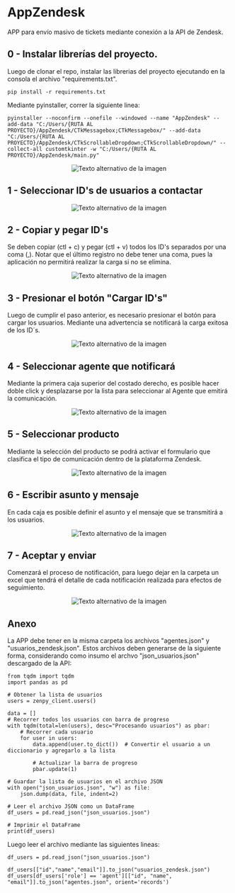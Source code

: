 # AppZendesk


APP para envío masivo de tickets mediante conexión a la API de Zendesk.


## 0 - Instalar librerías del proyecto.

Luego de clonar el repo, instalar las librerias del proyecto ejecutando en la consola el archivo "requirements.txt".

```
pip install -r requirements.txt
```

Mediante pyinstaller, correr la siguiente linea:

```
pyinstaller --noconfirm --onefile --windowed --name "AppZendesk" --add-data "C:/Users/{RUTA AL PROYECTO}/AppZendesk/CTkMessagebox;CTkMessagebox/" --add-data "C:/Users/{RUTA AL PROYECTO}/AppZendesk/CTkScrollableDropdown;CTkScrollableDropdown/" --collect-all customtkinter -w "C:/Users/{RUTA AL PROYECTO}/AppZendesk/main.py"

```

<div align="center">
    <img src="imagenes/cero.png" alt="Texto alternativo de la imagen">
</div>


## 1 - Seleccionar ID's de usuarios a contactar

<div align="center">
    <img src="imagenes/uno.png" alt="Texto alternativo de la imagen">
</div>

## 2 - Copiar y pegar ID's

Se deben copiar (ctl + c) y pegar (ctl + v) todos los ID's separados por una coma (,). Notar que el último registro no debe tener una coma, pues la aplicación no permitirá realizar la carga si no se elimina. 
<div align="center">
    <img src="imagenes/dos.png" alt="Texto alternativo de la imagen">
</div>


## 3 - Presionar el botón "Cargar ID's"


Luego de cumplir el paso anterior, es necesario presionar el botón para cargar los usuarios. Mediante una advertencia se notificará la carga exitosa de los ID´s.

<div align="center">
    <img src="imagenes/tres.png" alt="Texto alternativo de la imagen">
</div>



## 4 - Seleccionar agente que notificará


Mediante la primera caja superior del costado derecho, es posible hacer doble click y desplazarse por la lista para seleccionar al Agente que emitirá la comunicación.

<div align="center">
    <img src="imagenes/cuatro.png" alt="Texto alternativo de la imagen">
</div>

## 5 - Seleccionar producto


Mediante la selección del producto se podrá activar el formulario que clasifica el tipo de comunicación dentro de la plataforma Zendesk.

<div align="center">
    <img src="imagenes/cinco.png" alt="Texto alternativo de la imagen">
</div>

## 6 - Escribir asunto y mensaje


En cada caja es posible definir el asunto y el mensaje que se transmitirá a los usuarios.

<div align="center">
    <img src="imagenes/Interfaz (blanca).png" alt="Texto alternativo de la imagen">
</div>


## 7 - Aceptar y enviar


Comenzará el proceso de notificación, para luego dejar en la carpeta un excel que tendrá el detalle de cada notificación realizada para efectos de seguimiento.

<div align="center">
    <img src="imagenes/seis.png" alt="Texto alternativo de la imagen">
</div>


## Anexo

La APP debe tener en la misma carpeta los archivos "agentes.json" y "usuarios_zendesk.json". Estos archivos deben generarse de la siguiente forma, considerando como insumo el archvo "json_usuarios.json" descargado de la API:

```
from tqdm import tqdm
import pandas as pd

# Obtener la lista de usuarios
users = zenpy_client.users()

data = []
# Recorrer todos los usuarios con barra de progreso
with tqdm(total=len(users), desc="Procesando usuarios") as pbar:
    # Recorrer cada usuario
    for user in users:
        data.append(user.to_dict())  # Convertir el usuario a un diccionario y agregarlo a la lista

        # Actualizar la barra de progreso
        pbar.update(1)

# Guardar la lista de usuarios en el archivo JSON
with open("json_usuarios.json", "w") as file:
    json.dump(data, file, indent=2)

# Leer el archivo JSON como un DataFrame
df_users = pd.read_json("json_usuarios.json")

# Imprimir el DataFrame
print(df_users)

```

Luego leer el archivo mediante las siguientes lineas:

```
df_users = pd.read_json("json_usuarios.json")

df_users[["id","name","email"]].to_json("usuarios_zendesk.json")
df_users[df_users['role'] == 'agent'][["id", "name", "email"]].to_json("agentes.json", orient='records')
```
